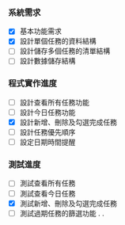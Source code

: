 ### 系統需求
- [x] 基本功能需求
- [x] 設計單個任務的資料結構
- [ ] 設計儲存多個任務的清單結構
- [ ] 設計數據儲存結構

### 程式實作進度
- [ ] 設計查看所有任務功能
- [ ] 設計今日任務功能
- [x] 設計新增、刪除及勾選完成任務
- [ ] 設計任務優先順序
- [ ] 設定日期時間提醒

### 測試進度
- [ ] 測試查看所有任務
- [ ] 測試查看今日任務
- [x] 測試新增、刪除及勾選完成任務
- [ ] 測試過期任務的篩選功能
.
.
